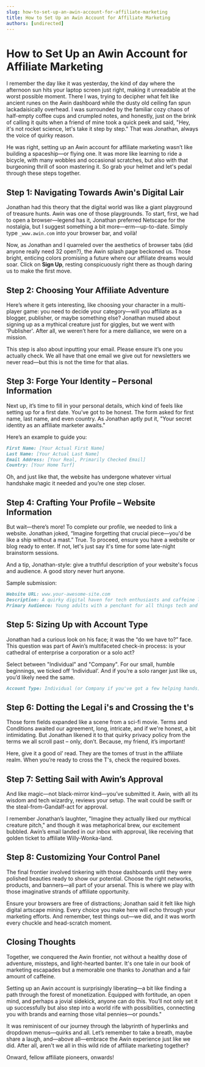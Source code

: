 ```yaml
---
slug: how-to-set-up-an-awin-account-for-affiliate-marketing
title: How to Set Up an Awin Account for Affiliate Marketing
authors: [undirected]
---
```



# How to Set Up an Awin Account for Affiliate Marketing

I remember the day like it was yesterday, the kind of day where the afternoon sun hits your laptop screen just right, making it unreadable at the worst possible moment. There I was, trying to decipher what felt like ancient runes on the Awin dashboard while the dusty old ceiling fan spun lackadaisically overhead. I was surrounded by the familiar cozy chaos of half-empty coffee cups and crumpled notes, and honestly, just on the brink of calling it quits when a friend of mine took a quick peek and said, "Hey, it's not rocket science, let's take it step by step." That was Jonathan, always the voice of quirky reason.

He was right, setting up an Awin account for affiliate marketing wasn’t like building a spaceship—or flying one. It was more like learning to ride a bicycle, with many wobbles and occasional scratches, but also with that burgeoning thrill of soon mastering it. So grab your helmet and let's pedal through these steps together.

## Step 1: Navigating Towards Awin's Digital Lair

Jonathan had this theory that the digital world was like a giant playground of treasure hunts. Awin was one of those playgrounds. To start, first, we had to open a browser—legend has it, Jonathan preferred Netscape for the nostalgia, but I suggest something a bit more—erm—up-to-date. Simply type `_www.awin.com` into your browser bar, and voilà! 

Now, as Jonathan and I quarreled over the aesthetics of browser tabs (did anyone really need 32 open?), the Awin splash page beckoned us. Those bright, enticing colors promising a future where our affiliate dreams would soar. Click on **Sign Up**, resting conspicuously right there as though daring us to make the first move.

## Step 2: Choosing Your Affiliate Adventure

Here’s where it gets interesting, like choosing your character in a multi-player game: you need to decide your category—will you affiliate as a blogger, publisher, or maybe something else? Jonathan mused about signing up as a mythical creature just for giggles, but we went with 'Publisher'. After all, we weren’t here for a mere dalliance, we were on a mission.

This step is also about inputting your email. Please ensure it’s one you actually check. We all have that one email we give out for newsletters we never read—but this is not the time for that alias.

## Step 3: Forge Your Identity – Personal Information

Next up, it’s time to fill in your personal details, which kind of feels like setting up for a first date. You’ve got to be honest. The form asked for first name, last name, and even country. As Jonathan aptly put it, "Your secret identity as an affiliate marketer awaits."

Here’s an example to guide you:
```markdown
First Name: [Your Actual First Name]
Last Name: [Your Actual Last Name]
Email Address: [Your Real, Primarily Checked Email]
Country: [Your Home Turf]
```

Oh, and just like that, the website has undergone whatever virtual handshake magic it needed and you’re one step closer.

## Step 4: Crafting Your Profile – Website Information

But wait—there’s more! To complete our profile, we needed to link a website. Jonathan joked, “Imagine forgetting that crucial piece—you'd be like a ship without a mast.” True. To proceed, ensure you have a website or blog ready to enter. If not, let's just say it's time for some late-night brainstorm sessions.

And a tip, Jonathan-style: give a truthful description of your website's focus and audience. A good story never hurt anyone.

Sample submission:
```markdown
Website URL: www.your-awesome-site.com
Description: A quirky digital haven for tech enthusiasts and caffeine lovers.
Primary Audience: Young adults with a penchant for all things tech and trendy.
```

## Step 5: Sizing Up with Account Type

Jonathan had a curious look on his face; it was the “do we have to?” face. This question was part of Awin’s multifaceted check-in process: is your cathedral of enterprise a corporation or a solo act? 

Select between "Individual" and "Company". For our small, humble beginnings, we ticked off ‘Individual’. And if you’re a solo ranger just like us, you’d likely need the same.

```markdown
Account Type: Individual (or Company if you've got a few helping hands)
```

## Step 6: Dotting the Legal i's and Crossing the t's

Those form fields expanded like a scene from a sci-fi movie. Terms and Conditions awaited our agreement, long, intricate, and if we're honest, a bit intimidating. But Jonathan likened it to that quirky privacy policy from the terms we all scroll past – only, don’t. Because, my friend, it’s important!

Here, give it a good ol’ read. They are the tomes of trust in the affiliate realm. When you’re ready to cross the T's, check the required boxes.

## Step 7: Setting Sail with Awin’s Approval

And like magic—not black-mirror kind—you’ve submitted it. Awin, with all its wisdom and tech wizardry, reviews your setup. The wait could be swift or the steal-from-Gandalf-act for approval.

I remember Jonathan’s laughter, "Imagine they actually liked our mythical creature pitch," and though it was metaphorical brew, our excitement bubbled. Awin’s email landed in our inbox with approval, like receiving that golden ticket to affiliate Willy-Wonka-land.

## Step 8: Customizing Your Control Panel

The final frontier involved tinkering with those dashboards until they were polished beauties ready to show our potential. Choose the right networks, products, and banners—all part of your arsenal. This is where we play with those imaginative strands of affiliate opportunity. 

Ensure your browsers are free of distractions; Jonathan said it felt like high digital artscape mining. Every choice you make here will echo through your marketing efforts. And remember, test things out—we did, and it was worth every chuckle and head-scratch moment.

## Closing Thoughts

Together, we conquered the Awin frontier, not without a healthy dose of adventure, missteps, and light-hearted banter. It's one tale in our book of marketing escapades but a memorable one thanks to Jonathan and a fair amount of caffeine.

Setting up an Awin account is surprisingly liberating—a bit like finding a path through the forest of monetization. Equipped with fortitude, an open mind, and perhaps a jovial sidekick, anyone can do this. You’ll not only set it up successfully but also step into a world rife with possibilities, connecting you with brands and earning those vital pennies—or pounds."

It was reminiscent of our journey through the labyrinth of hyperlinks and dropdown menus—quirks and all. Let’s remember to take a breath, maybe share a laugh, and—above all—embrace the Awin experience just like we did. After all, aren't we all in this wild ride of affiliate marketing together?

Onward, fellow affiliate pioneers, onwards!